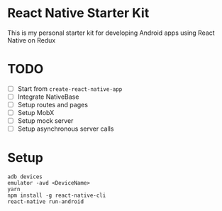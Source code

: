 # React Native Starter Kit

This is my personal starter kit for developing Android apps
using React Native on Redux

# TODO
- [ ] Start from `create-react-native-app`
- [ ] Integrate NativeBase
- [ ] Setup routes and pages
- [ ] Setup MobX
- [ ] Setup mock server
- [ ] Setup asynchronous server calls

# Setup

```
adb devices
emulator -avd <DeviceName> 
yarn
npm install -g react-native-cli
react-native run-android

